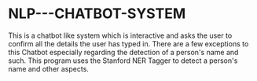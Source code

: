 # NLP---CHATBOT-SYSTEM
This is a chatbot like system which is interactive and asks the user to confirm all the details the user has typed in. There are a few exceptions to this Chatbot especially regarding the detection of a person's name and such. This program uses the Stanford NER Tagger to detect a person's name and other aspects.
